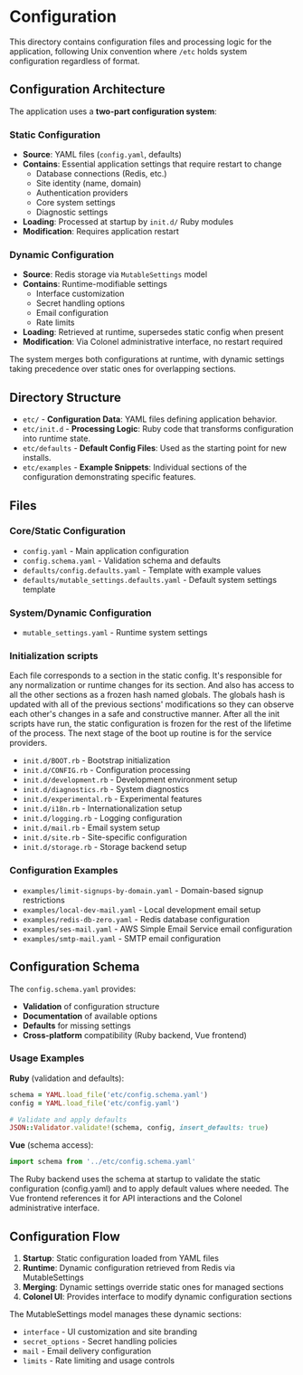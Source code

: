 # Configuration

This directory contains configuration files and processing logic for the application, following Unix convention where `/etc` holds system configuration regardless of format.

## Configuration Architecture

The application uses a **two-part configuration system**:

### Static Configuration
- **Source**: YAML files (`config.yaml`, defaults)
- **Contains**: Essential application settings that require restart to change
  - Database connections (Redis, etc.)
  - Site identity (name, domain)
  - Authentication providers
  - Core system settings
  - Diagnostic settings
- **Loading**: Processed at startup by `init.d/` Ruby modules
- **Modification**: Requires application restart

### Dynamic Configuration
- **Source**: Redis storage via `MutableSettings` model
- **Contains**: Runtime-modifiable settings
  - Interface customization
  - Secret handling options
  - Email configuration
  - Rate limits
- **Loading**: Retrieved at runtime, supersedes static config when present
- **Modification**: Via Colonel administrative interface, no restart required

The system merges both configurations at runtime, with dynamic settings taking precedence over static ones for overlapping sections.

## Directory Structure

- `etc/` - **Configuration Data**: YAML files defining application behavior.
- `etc/init.d` - **Processing Logic**: Ruby code that transforms configuration into runtime state.
- `etc/defaults` - **Default Config Files**: Used as the starting point for new installs.
- `etc/examples` - **Example Snippets**: Individual sections of the configuration demonstrating specific features.

## Files

### Core/Static Configuration
- `config.yaml` - Main application configuration
- `config.schema.yaml` - Validation schema and defaults
- `defaults/config.defaults.yaml` - Template with example values
- `defaults/mutable_settings.defaults.yaml` - Default system settings template

### System/Dynamic Configuration
- `mutable_settings.yaml` - Runtime system settings

### Initialization scripts

Each file corresponds to a section in the static config. It's responsible for any normalization or runtime changes for its section. And also has access to all the other sections as a frozen hash named globals. The globals hash is updated with all of the previous sections' modifications so they can observe each other's changes in a safe and constructive manner. After all the init scripts have run, the static configuration is frozen for the rest of the lifetime of the process. The next stage of the boot up routine is for the service providers.

- `init.d/BOOT.rb` - Bootstrap initialization
- `init.d/CONFIG.rb` - Configuration processing
- `init.d/development.rb` - Development environment setup
- `init.d/diagnostics.rb` - System diagnostics
- `init.d/experimental.rb` - Experimental features
- `init.d/i18n.rb` - Internationalization setup
- `init.d/logging.rb` - Logging configuration
- `init.d/mail.rb` - Email system setup
- `init.d/site.rb` - Site-specific configuration
- `init.d/storage.rb` - Storage backend setup

### Configuration Examples
- `examples/limit-signups-by-domain.yaml` - Domain-based signup restrictions
- `examples/local-dev-mail.yaml` - Local development email setup
- `examples/redis-db-zero.yaml` - Redis database configuration
- `examples/ses-mail.yaml` - AWS Simple Email Service email configuration
- `examples/smtp-mail.yaml` - SMTP email configuration


## Configuration Schema

The `config.schema.yaml` provides:
- **Validation** of configuration structure
- **Documentation** of available options
- **Defaults** for missing settings
- **Cross-platform** compatibility (Ruby backend, Vue frontend)

### Usage Examples

**Ruby** (validation and defaults):
```ruby
schema = YAML.load_file('etc/config.schema.yaml')
config = YAML.load_file('etc/config.yaml')

# Validate and apply defaults
JSON::Validator.validate!(schema, config, insert_defaults: true)
```

**Vue** (schema access):
```javascript
import schema from '../etc/config.schema.yaml'
```

The Ruby backend uses the schema at startup to validate the static configuration (config.yaml) and to apply default values where needed. The Vue frontend references it for API interactions and the Colonel administrative interface.

## Configuration Flow

1. **Startup**: Static configuration loaded from YAML files
2. **Runtime**: Dynamic configuration retrieved from Redis via MutableSettings
3. **Merging**: Dynamic settings override static ones for managed sections
4. **Colonel UI**: Provides interface to modify dynamic configuration sections

The MutableSettings model manages these dynamic sections:
- `interface` - UI customization and site branding
- `secret_options` - Secret handling policies
- `mail` - Email delivery configuration
- `limits` - Rate limiting and usage controls

